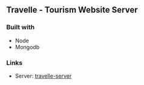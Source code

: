 ## Travelle - Tourism Website Server

### Built with

- Node
- Mongodb

### Links

- Server: [travelle-server](https://lit-river-98467.herokuapp.com/)
